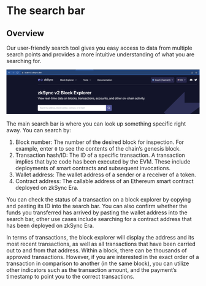 # The search bar

## Overview

Our user-friendly search tool gives you easy access to data from multiple search points and provides a more intuitive understanding of what you are searching for.

![Search Bar!](../../assets/images/search-bar.png "search bar")

The main search bar is where you can look up something specific right away. You can search by:
‍

1. Block number: The number of the desired block for inspection. For example, enter `0` to see the contents of the chain’s genesis block.
2. Transaction hash/ID: The ID of a specific transaction. A transaction implies that byte code has been executed by the EVM. These include deployments of smart contracts and subsequent invocations.
3. Wallet address: The wallet address of a sender or a receiver of a token.
4. Contract address: The callable address of an Ethereum smart contract deployed on zkSync Era.

You can check the status of a transaction on a block explorer by copying and pasting its ID into the search bar. You can also confirm whether the funds you transferred has arrived by pasting the wallet address into the search bar, other use cases include searching for a contract address that has been deployed on zkSync Era.

In terms of transactions, the block explorer will display the address and its most recent transactions, as well as all transactions that have been carried out to and from that address. Within a block, there can be thousands of approved transactions. However, if you are interested in the exact order of a transaction in comparison to another (in the same block), you can utilize other indicators such as the transaction amount, and the payment’s timestamp to point you to the correct transactions.
